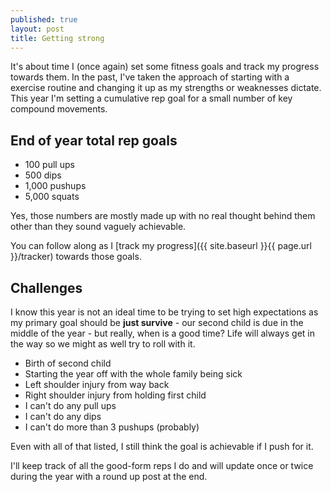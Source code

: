 ```yaml
---
published: true
layout: post
title: Getting strong
---
```


It's about time I (once again) set some fitness goals and track my progress towards them. In the past, I've taken the approach of starting with a exercise routine and changing it up as my strengths or weaknesses dictate. This year I'm setting a cumulative rep goal for a small number of key compound movements.<!--more-->

## End of year total rep goals

* 100 pull ups
* 500 dips
* 1,000 pushups
* 5,000 squats

Yes, those numbers are mostly made up with no real thought behind them other than they sound vaguely achievable.

You can follow along as I [track my progress]({{ site.baseurl }}{{ page.url }}/tracker) towards those goals.

## Challenges

I know this year is not an ideal time to be trying to set high expectations as my primary goal should be **just survive** - our second child is due in the middle of the year - but really, when is a good time? Life will always get in the way so we might as well try to roll with it.

* Birth of second child
* Starting the year off with the whole family being sick
* Left shoulder injury from way back
* Right shoulder injury from holding first child
* I can't do any pull ups
* I can't do any dips
* I can't do more than 3 pushups (probably)

Even with all of that listed, I still think the goal is achievable if I push for it.

I'll keep track of all the good-form reps I do and will update once or twice during the year with a round up post at the end.